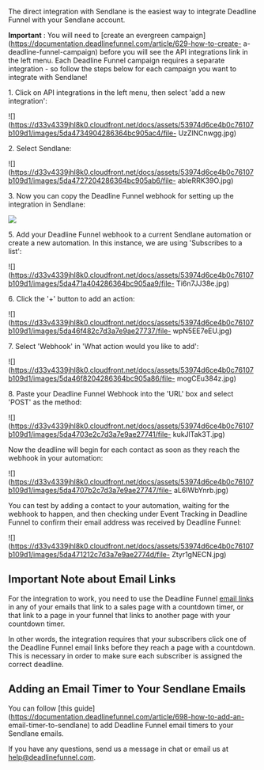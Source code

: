 The direct integration with Sendlane is the easiest way to integrate Deadline
Funnel with your Sendlane account.

**Important** : You will need to [create an evergreen
campaign](https://documentation.deadlinefunnel.com/article/629-how-to-create-
a-deadline-funnel-campaign) before you will see the API integrations link in
the left menu. Each Deadline Funnel campaign requires a separate integration -
so follow the steps below for each campaign you want to integrate with
Sendlane!

1\.  Click on API integrations in the left menu, then select 'add a new integration': 

![](https://d33v4339jhl8k0.cloudfront.net/docs/assets/53974d6ce4b0c76107b109d1/images/5da4734904286364bc905ac4/file-
UzZlNCnwgg.jpg)


2\. Select Sendlane: 

![](https://d33v4339jhl8k0.cloudfront.net/docs/assets/53974d6ce4b0c76107b109d1/images/5da4727204286364bc905ab6/file-
ableRRK39O.jpg)


3\. Now you can copy the Deadline Funnel webhook for setting up the integration in Sendlane: 

![](https://d33v4339jhl8k0.cloudfront.net/docs/assets/53974d6ce4b0c76107b109d1/images/5da472fc04286364bc905abd/file-6FDFvgiD05.jpg)


5\. Add your Deadline Funnel webhook to a current Sendlane automation or create a new automation. In this instance, we are using 'Subscribes to a list': 

![](https://d33v4339jhl8k0.cloudfront.net/docs/assets/53974d6ce4b0c76107b109d1/images/5da471a404286364bc905aa9/file-
Ti6n7JJ38e.jpg)


6\. Click the '+' button to add an action: 

![](https://d33v4339jhl8k0.cloudfront.net/docs/assets/53974d6ce4b0c76107b109d1/images/5da46f482c7d3a7e9ae27737/file-
wpN5EE7eEU.jpg)


7\. Select 'Webhook' in 'What action would you like to add': 

![](https://d33v4339jhl8k0.cloudfront.net/docs/assets/53974d6ce4b0c76107b109d1/images/5da46f8204286364bc905a86/file-
mogCEu384z.jpg)


8\. Paste your Deadline Funnel Webhook into the 'URL' box and select 'POST' as the method: 

![](https://d33v4339jhl8k0.cloudfront.net/docs/assets/53974d6ce4b0c76107b109d1/images/5da4703e2c7d3a7e9ae27741/file-
kukJlTak3T.jpg)

Now the deadline will begin for each contact as soon as they reach the webhook
in your automation:

![](https://d33v4339jhl8k0.cloudfront.net/docs/assets/53974d6ce4b0c76107b109d1/images/5da4707b2c7d3a7e9ae27747/file-
aL6IWbYnrb.jpg)

You can test by adding a contact to your automation, waiting for the webhook
to happen, and then checking under Event Tracking in Deadline Funnel to
confirm their email address was received by Deadline Funnel:

![](https://d33v4339jhl8k0.cloudfront.net/docs/assets/53974d6ce4b0c76107b109d1/images/5da471212c7d3a7e9ae2774d/file-
Ztyr1gNECN.jpg)

## Important Note about Email Links

For the integration to work, you need to use the Deadline Funnel [email
links](http://documentation.deadlinefunnel.com/article/16-expiring-links) in
any of your emails that link to a sales page with a countdown timer, or that
link to a page in your funnel that links to another page with your countdown
timer.

In other words, the integration requires that your subscribers click one of
the Deadline Funnel email links before they reach a page with a countdown.
This is necessary in order to make sure each subscriber is assigned the
correct deadline.  

## Adding an Email Timer to Your Sendlane Emails

You can follow [this
guide](https://documentation.deadlinefunnel.com/article/698-how-to-add-an-
email-timer-to-sendlane) to add Deadline Funnel email timers to your Sendlane
emails.

If you have any questions, send us a message in chat or email us at
[help@deadlinefunnel.com](mailto:mailto:help@deadlinefunnel.com).

